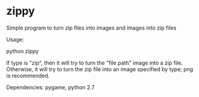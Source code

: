 # zippy
Simple program to turn zip files into images and images into zip files

Usage:

python zippy <file path> <type>

If type is "zip", then it will try to turn the "file path" image into a zip file.
Otherwise, it will try to turn the zip file into an image specified by type; png is recommended.


Dependencies:
pygame, python 2.7
